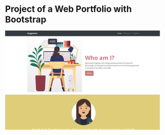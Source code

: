 # Project of a Web Portfolio with Bootstrap

<div align="center">
       <img src="./images/web.png" width="600px"</img> 
</div>
